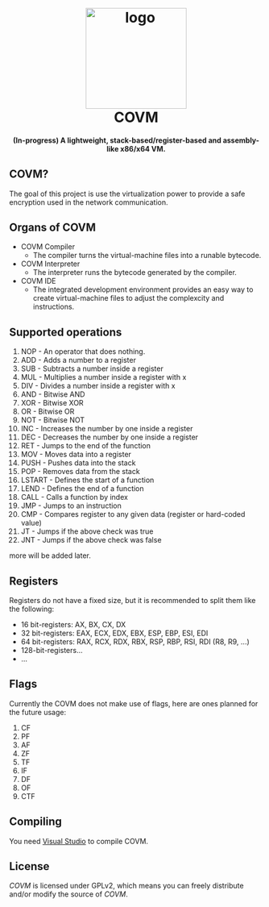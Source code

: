 <h1 align="center">
  <br>
  <a href="https://hypercall.net"><img src="https://i.imgur.com/LR2Fr3W.png" alt="logo" width="200"></a>
  <br>
  COVM 
  <br>
</h1>

<h4 align="center"> (In-progress) A lightweight, stack-based/register-based and assembly-like x86/x64 VM.</h4>

## COVM?
The goal of this project is use the virtualization power to provide a safe encryption used in the network communication.


## Organs of COVM
* COVM Compiler
  * The compiler turns the virtual-machine files into a runable bytecode. 
* COVM Interpreter
  * The interpreter runs the bytecode generated by the compiler.
* COVM IDE
  * The integrated development environment provides an easy way to create virtual-machine files to adjust the complexcity and instructions. 

## Supported operations
1.  NOP - An operator that does nothing.
2.  ADD - Adds a number to a register
3.  SUB - Subtracts a number inside a register
4.  MUL - Multiplies a number inside a register with x
5.  DIV - Divides a number inside a register with x
6.  AND - Bitwise AND 
7.  XOR - Bitwise XOR 
8.  OR  - Bitwise OR
9.  NOT - Bitwise NOT
10. INC - Increases the number by one inside a register
11. DEC - Decreases the number by one inside a register
12. RET - Jumps to the end of the function
13. MOV - Moves data into a register 
14. PUSH - Pushes data into the stack
15. POP - Removes data from the stack
16. LSTART - Defines the start of a function
17. LEND - Defines the end of a function
18. CALL - Calls a function by index
19. JMP - Jumps to an instruction
20. CMP - Compares register to any given data (register or hard-coded value)
21. JT - Jumps if the above check was true
22. JNT - Jumps if the above check was false

more will be added later.

## Registers
Registers do not have a fixed size, but it is recommended to split them like the following:
- 16 bit-registers: AX, BX, CX, DX
- 32 bit-registers: EAX, ECX, EDX, EBX, ESP, EBP, ESI, EDI
- 64 bit-registers: RAX, RCX, RDX, RBX, RSP, RBP, RSI, RDI (R8, R9, ...)
- 128-bit-registers...
- ...

## Flags
Currently the COVM does not make use of flags, here are ones planned for the future usage:
1. CF 
2. PF
3. AF
4. ZF
5. TF
6. IF
7. DF
8. OF
9. CTF

## Compiling

You need [Visual Studio](https://www.visualstudio.com) to compile COVM.

## License

*COVM* is licensed under GPLv2, which means you can freely distribute and/or modify the source of *COVM*.



